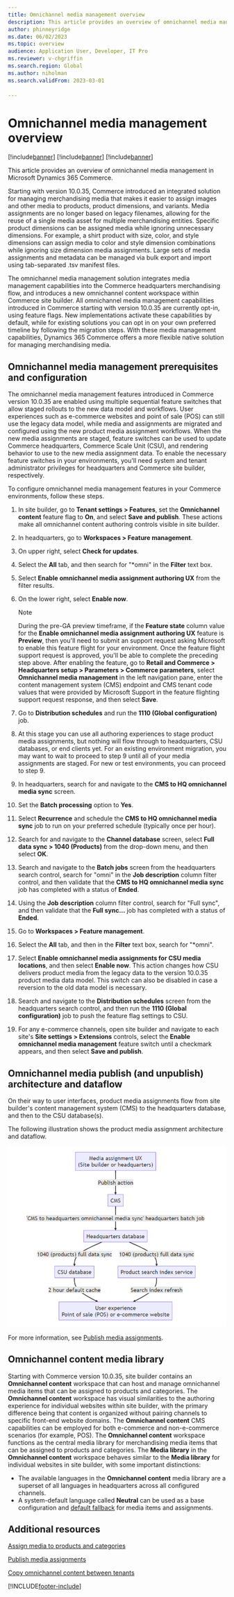```yaml
---
title: Omnichannel media management overview
description: This article provides an overview of omnichannel media management in Microsoft Dynamics 365 Commerce.
author: phinneyridge
ms.date: 06/02/2023
ms.topic: overview
audience: Application User, Developer, IT Pro
ms.reviewer: v-chgriffin
ms.search.region: Global
ms.author: niholman
ms.search.validFrom: 2023-03-01

---
```


# Omnichannel media management overview

[!include[banner](../includes/banner.md)]
[!include[banner](../includes/preview-banner.md)]
[!include[banner](../includes/production-ready-preview-banner.md)]

This article provides an overview of omnichannel media management in Microsoft Dynamics 365 Commerce.

Starting with version 10.0.35, Commerce introduced an integrated solution for managing merchandising media that makes it easier to assign images and other media to products, product dimensions, and variants. Media assignments are no longer based on legacy filenames, allowing for the reuse of a single media asset for multiple merchandising entities. Specific product dimensions can be assigned media while ignoring unnecessary dimensions. For example, a shirt product with size, color, and style dimensions can assign media to color and style dimension combinations while ignoring size dimension media assignments. Large sets of media assignments and metadata can be managed via bulk export and import using tab-separated .tsv manifest files. 

The omnichannel media management solution integrates media management capabilities into the Commerce headquarters merchandising flow, and introduces a new omnichannel content workspace within Commerce site builder. All omnichannel media management capabilities introduced in Commerce starting with version 10.0.35 are currently opt-in, using feature flags. New implementations activate these capabilities by default, while for existing solutions you can opt in on your own preferred timeline by following the migration steps. With these media management capabilities, Dynamics 365 Commerce offers a more flexible native solution for managing merchandising media.

## Omnichannel media management prerequisites and configuration

The omnichannel media management features introduced in Commerce version 10.0.35 are enabled using multiple sequential feature switches that allow staged rollouts to the new data model and workflows. User experiences such as e-commerce websites and point of sale (POS) can still use the legacy data model, while media and assignments are migrated and configured using the new product media assignment workflows. When the new media assignments are staged, feature switches can be used to update Commerce headquarters, Commerce Scale Unit (CSU), and rendering behavior to use to the new media assignment data. To enable the necessary feature switches in your environments, you'll need system and tenant administrator privileges for headquarters and Commerce site builder, respectively.

To configure omnichannel media management features in your Commerce environments, follow these steps.

1. In site builder, go to **Tenant settings \> Features**, set the **Omnichannel content** feature flag to **On**, and select **Save and publish**. These actions make all omnichannel content authoring controls visible in site builder.
2. In headquarters, go to **Workspaces \> Feature management**.
3. On upper right, select **Check for updates**.
4. Select the **All** tab, and then search for "\*omni" in the **Filter** text box. 
5. Select **Enable omnichannel media assignment authoring UX** from the filter results.
6. On the lower right, select **Enable now**.  

    > [!NOTE]
    > During the pre-GA preview timeframe, if the **Feature state** column value for the **Enable omnichannel media assignment authoring UX** feature is **Preview**, then you'll need to submit an support request asking Microsoft to enable this feature flight for your environment. Once the feature flight support request is approved, you'll be able to complete the preceding step above. After enabling the feature, go to **Retail and Commerce \> Headquarters setup \> Parameters \> Commerce parameters**, select **Omnichannel media management** in the left navigation pane, enter the content management system (CMS) endpoint and CMS tenant code values that were provided by Microsoft Support in the feature flighting support request response, and then select **Save**.

7. Go to **Distribution schedules** and run the **1110 (Global configuration)** job.
8. At this stage you can use all authoring experiences to stage product media assignments, but nothing will flow through to headquarters, CSU databases, or end clients yet. For an existing environment migration, you may want to wait to proceed to step 9 until all of your media assignments are staged. For new or test environments, you can proceed to step 9.
9. In headquarters, search for and navigate to the **CMS to HQ omnichannel media sync** screen.
10. Set the **Batch processing** option to **Yes**.
11. Select **Recurrence** and schedule the **CMS to HQ omnichannel media sync** job to run on your preferred schedule (typically once per hour).
12. Search for and navigate to the **Channel database** screen, select **Full data sync \> 1040 (Products)** from the drop-down menu, and then select **OK**.
13. Search and navigate to the **Batch jobs** screen from the headquarters search control, search for "omni" in the **Job description** column filter control, and then validate that the **CMS to HQ omnichannel media sync** job has completed with a status of **Ended**.
14. Using the **Job description** column filter control, search for "Full sync", and then validate that the **Full sync...** job has completed with a status of **Ended**.
15. Go to **Workspaces \> Feature management**.
16. Select the **All** tab, and then in the **Filter** text box, search for "\*omni". 
17. Select **Enable omnichannel media assignments for CSU media locations**, and then select **Enable now**. This action changes how CSU delivers product media from the legacy data to the version 10.0.35 product media data model. This switch can also be disabled in case a reversion to the old data model is necessary.
18. Search and navigate to the **Distribution schedules** screen from the headquarters search control, and then run the **1110 (Global configuration)** job to push the feature flag settings to CSU.
19. For any e-commerce channels, open site builder and navigate to each site's **Site settings \> Extensions** controls, select the **Enable omnichannel media management** feature switch until a checkmark appears, and then select **Save and publish**.

## Omnichannel media publish (and unpublish) architecture and dataflow

On their way to user interfaces, product media assignments flow from site builder's content management system (CMS) to the headquarters database, and then to the CSU database(s).

The following illustration shows the product media assignment architecture and dataflow.

![Illustration showing the product media assignment architecture and dataflow.](media/OMM_1.png)

For more information, see [Publish media assignments](publish-media-omnichannel.md).

## Omnichannel content media library

Starting with Commerce version 10.0.35, site builder contains an **Omnichannel content** workspace that can host and manage omnichannel media items that can be assigned to products and categories. The **Omnichannel content** workspace has visual similarities to the authoring experience for individual websites within site builder, with the primary difference being that content is organized without pairing channels to specific front-end website domains. The **Omnichannel content** CMS capabilities can be employed for both e-commerce and non-e-commerce scenarios (for example, POS). The **Omnichannel content** workspace functions as the central media library for merchandising media items that can be assigned to products and categories. The **Media library** in the **Omnichannel content** workspace behaves similar to the **Media library** for individual websites in site builder, with some important distinctions:  

- The available languages in the **Omnichannel content** media library are a superset of all languages in headquarters across all configured channels.
- A system-default language called **Neutral** can be used as a base configuration and [default fallback](assign-media-omnichannel.md#omnichannel-channel-specific-and-locale-specific-media-assignments) for media items and assignments.

## Additional resources

[Assign media to products and categories](assign-media-omnichannel.md)

[Publish media assignments](publish-media-omnichannel.md)

[Copy omnichannel content between tenants](copy-content-between-tenants.md)

[!INCLUDE[footer-include](../includes/footer-banner.md)]
